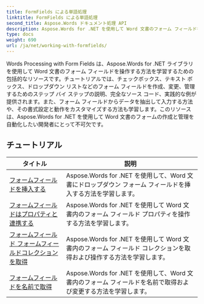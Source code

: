 ```yaml
---
title: FormFields による単語処理
linktitle: FormFields による単語処理
second_title: Aspose.Words ドキュメント処理 API
description: Aspose.Words for .NET を使用して Word 文書のフォーム フィールドを操作する方法を学習します。コード例を含む詳細なチュートリアル。
type: docs
weight: 690
url: /ja/net/working-with-formfields/
---
```

Words Processing with Form Fields は、Aspose.Words for .NET ライブラリを使用して Word 文書のフォーム フィールドを操作する方法を学習するための包括的なリソースです。チュートリアルでは、チェックボックス、テキスト ボックス、ドロップダウン リストなどのフォーム フィールドを作成、変更、管理するためのステップ バイ ステップの説明、完全なソース コード、実践的な例が提供されます。また、フォーム フィールドからデータを抽出して入力する方法や、その書式設定と動作をカスタマイズする方法も学習します。このリソースは、Aspose.Words for .NET を使用して Word 文書のフォームの作成と管理を自動化したい開発者にとって不可欠です。

 ## チュートリアル
| タイトル | 説明 |
| --- | --- |
| [フォームフィールドを挿入する](./insert-form-fields/) | Aspose.Words for .NET を使用して、Word 文書にドロップダウン フォーム フィールドを挿入する方法を学習します。 |
| [フォームフィールドはプロパティと連携する](./form-fields-work-with-properties/) | Aspose.Words for .NET を使用して Word 文書内のフォーム フィールド プロパティを操作する方法を学習します。 |
| [フォームフィールド フォームフィールドコレクションを取得](./form-fields-get-form-fields-collection/) | Aspose.Words for .NET を使用して Word 文書内のフォーム フィールド コレクションを取得および操作する方法を学習します。 |
| [フォームフィールドを名前で取得](./form-fields-get-by-name/) | Aspose.Words for .NET を使用して、Word 文書内のフォーム フィールドを名前で取得および変更する方法を学習します。 |